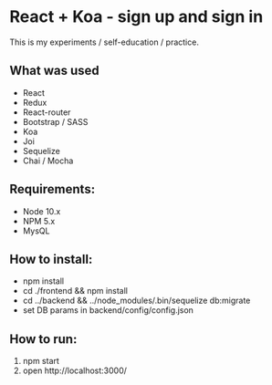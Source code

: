 # React + Koa - sign up and sign in
This is my experiments / self-education / practice.

## What was used
- React
- Redux
- React-router
- Bootstrap / SASS
- Koa
- Joi
- Sequelize
- Chai / Mocha

## Requirements:
- Node 10.x
- NPM 5.x
- MysQL

## How to install:
- npm install
- cd ./frontend && npm install
- cd ../backend && ../node_modules/.bin/sequelize db:migrate
- set DB params in backend/config/config.json 

## How to run:
1. npm start
2. open http://localhost:3000/
